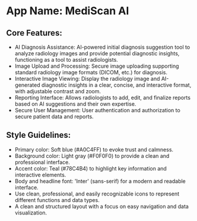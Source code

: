 # **App Name**: MediScan AI

## Core Features:

- AI Diagnosis Assistance: AI-powered initial diagnosis suggestion tool to analyze radiology images and provide potential diagnostic insights, functioning as a tool to assist radiologists.
- Image Upload and Processing: Secure image uploading supporting standard radiology image formats (DICOM, etc.) for diagnosis.
- Interactive Image Viewing: Display the radiology image and AI-generated diagnostic insights in a clear, concise, and interactive format, with adjustable contrast and zoom.
- Reporting Interface: Allows radiologists to add, edit, and finalize reports based on AI suggestions and their own expertise.
- Secure User Management: User authentication and authorization to secure patient data and reports.

## Style Guidelines:

- Primary color: Soft blue (#A0C4FF) to evoke trust and calmness.
- Background color: Light gray (#F0F0F0) to provide a clean and professional interface.
- Accent color: Teal (#78C4B4) to highlight key information and interactive elements.
- Body and headline font: 'Inter' (sans-serif) for a modern and readable interface.
- Use clean, professional, and easily recognizable icons to represent different functions and data types.
- A clean and structured layout with a focus on easy navigation and data visualization.